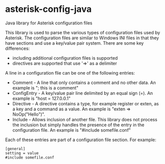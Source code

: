 # asterisk-config-java
Java library for Asterisk configuration files

This library is used to parse the various types of configuration files used by Asterisk. The configuration files are similar to Windows INI files in that they have sections and use a key/value pair system. There are some key differences:
* including additional configuration files is supported
* directives are supported that use '=>' as a delimiter

A line in a configuration flie can be one of the following entries:
* Comment - A line that only contains a comment and no other data. An example is "; this is a comment"
* ConfigEntry - A key/value pair line delimited by an equal sign (=). An example is "host = 127.0.0.1"
* Directive - A directive contains a type, for example register or exten, as a key and a command as a value. An example is "exten => NoOp("Hello")".
* Include - Allows inclusion of another file. This library does not process the inclusion but simply handles the presence of the entry in the configuration file. An example is "#include somefile.conf"

Each of these entries are part of a configuration file section. For example:
```
[general]
setting = value
#include somefile.conf
```
